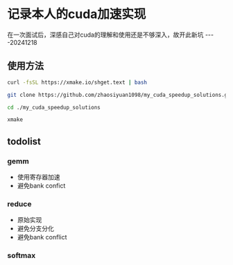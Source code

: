 # 记录本人的cuda加速实现
在一次面试后，深感自己对cuda的理解和使用还是不够深入，故开此新坑 ----20241218

## 使用方法
```bash
curl -fsSL https://xmake.io/shget.text | bash

git clone https://github.com/zhaosiyuan1098/my_cuda_speedup_solutions.git

cd ./my_cuda_speedup_solutions

xmake 
```

## todolist

### gemm
    
* 使用寄存器加速
* 避免bank confict

### reduce
* 原始实现
* 避免分支分化
* 避免bank conflict

### softmax